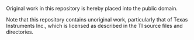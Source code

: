 Original work in this repository is hereby placed into the public domain.

Note that this repository contains unoriginal work, particularly that of Texas Instruments Inc., which is licensed as described in the TI source files and directories.